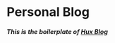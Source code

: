 # Personal Blog

##### This is the boilerplate of [Hux Blog](https://github.com/Huxpro/huxpro.github.io)

